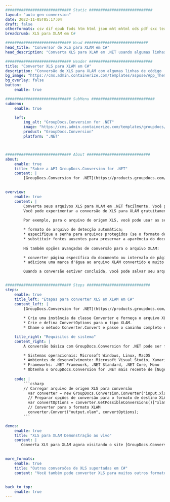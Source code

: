 ```yaml
---
############################# Static ############################
layout: "auto-gen-conversion"
date: 2022-11-05T05:17:04
draft: false
otherformats: csv dif epub fods htm html json mht mhtml ods pdf sxc tex tsv xlam xls xlsb xlsm xlsx xlt xltm xltx xml xps
breadcrumb: XLS para XLAM em C#

############################# Head ############################
head_title: "Conversor de XLS para XLAM em C#"
head_description: "Converta XLS para XLAM em .NET usando algumas linhas de código. Use a API de conversão de documentos do GroupDocs para converter mais de 160 formatos de arquivo."

############################# Header ############################
title: "Converter XLS para XLAM em C#"
description: "Conversão de XLS para XLAM com algumas linhas de código .NET"
bg_image: "https://cms.admin.containerize.com/templates/aspose/App_Themes/V3/images/bg/header1.png"
bg_overlay: false
button:
    enable: true

############################# SubMenu ############################
submenu:
    enable: true

    left:
        img_alt: "GroupDocs.Conversion for .NET"
        image: "https://cms.admin.containerize.com/templates/groupdocs/images/product-logos/90x90-noborder/groupdocs-conversion-net.png"
        product: "GroupDocs.Conversion"
        platform: ".NET"



############################# About ############################
about:
    enable: true
    title: "Sobre a API GroupDocs.Conversion for .NET"
    content: |
        [GroupDocs.Conversion for .NET](https://products.groupdocs.com/conversion/net/) pode ser usado para converter Microsoft Word, Excel, PowerPoint, PDF, Visio e outros formatos. GroupDocs.Conversion é uma API independente que é adequada para sistemas internos e de back-end onde é necessário alto desempenho. Não depende de nenhum software como Microsoft ou Open Office.
    

overview:
    enable: true
    content: |
        Converta seus arquivos XLS para XLAM em .NET facilmente. Você pode usar apenas algumas linhas de código C# em qualquer plataforma de sua escolha, como - Windows, Linux, macOS.
        Você pode experimentar a conversão de XLS para XLAM gratuitamente e avaliar a qualidade dos resultados da conversão. Juntamente com cenários de conversão de arquivo simples, você pode tentar opções mais avançadas para carregar o arquivo de origem XLS e para salvar o resultado de saída XLAM. 
        
        Por exemplo, para o arquivo de origem XLS, você pode usar as seguintes opções de carregamento:

        * formato de arquivo de detecção automática;
        * especifique a senha para arquivos protegidos (se o formato de arquivo suportar);
        * substituir fontes ausentes para preservar a aparência do documento.
        
        Há também opções avançadas de conversão para o arquivo XLAM:

        * converter página específica do documento ou intervalo de páginas;
        * adicione uma marca d'água ao arquivo XLAM convertido e muito mais.

        Quando a conversão estiver concluída, você pode salvar seu arquivo XLAM no caminho do arquivo local ou em qualquer armazenamento de terceiros, como FTP, Amazon S3, Google Drive, Dropbox etc. Observe - para converter XLS para {{ TO}} não há necessidade de nenhum software adicional instalado - como MS Office, Open Office, Adobe Acrobat Reader etc.


############################# Steps ############################
steps:
    enable: true
    title_left: "Etapas para converter XLS em XLAM em C#"
    content_left: |
        [GroupDocs.Conversion for .NET](https://products.groupdocs.com/conversion/net/) torna mais fácil para os desenvolvedores converter um arquivo XLS para XLAM com algumas linhas de código.
        
        * Crie uma instância da classe Converter e forneça o arquivo XLS com o caminho completo
        * Crie e defina ConvertOptions para o tipo XLAM.
        * Chame o método Converter.Convert e passe o caminho completo e o formato (XLAM) como parâmetro

    title_right: "Requisitos de sistema"
    content_right: |
        A conversão básica com GroupDocs.Conversion for .NET pode ser feita em apenas algumas etapas simples. Nossas APIs são suportadas em todas as principais plataformas e sistemas operacionais. Antes de executar o código abaixo, certifique-se de ter os seguintes pré-requisitos instalados em seu sistema.

        * Sistemas operacionais: Microsoft Windows, Linux, MacOS
        * Ambientes de desenvolvimento: Microsoft Visual Studio, Xamarin, MonoDevelop
        * Frameworks: .NET Framework, .NET Standard, .NET Core, Mono
        * Obtenha o GroupDocs.Conversion for .NET mais recente de [Nuget](https://www.nuget.org/packages/groupdocs.conversion)
         
    code: |
        ```csharp    
        // Carregar arquivo de origem XLS para conversão
          var converter = new GroupDocs.Conversion.Converter("input.xls");
          // Preparar opções de conversão para o formato de destino XLAM
          var convertOptions = converter.GetPossibleConversions()["xlam"].ConvertOptions;
          // Converter para o formato XLAM
          converter.Convert("output.xlam", convertOptions);
        ```

demos:
    enable: true
    title: "XLS para XLAM Demonstração ao vivo"
    content: |
       Converta XLS para XLAM agora visitando o site [GroupDocs.Conversion App](https://products.groupdocs.app/conversion/family). A demonstração online tem as seguintes vantagens
          

more_formats:
    enable: true
    title: "Outras conversões de XLS suportadas em C#"
    content: "Você também pode converter XLS para muitos outros formatos de arquivo. Por favor, veja a lista abaixo."
       
       
back_to_top:
    enable: true
---
```

